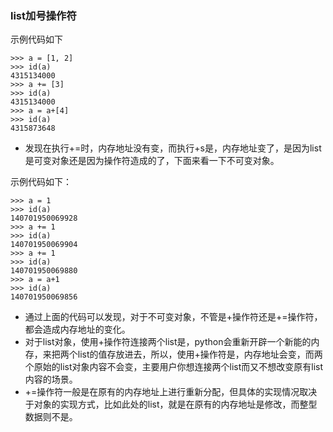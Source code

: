 ### list加号操作符
示例代码如下

	>>> a = [1, 2]
	>>> id(a)
	4315134000
	>>> a += [3]
	>>> id(a)
	4315134000
	>>> a = a+[4]
	>>> id(a)
	4315873648
	
* 发现在执行+=时，内存地址没有变，而执行+s是，内存地址变了，是因为list是可变对象还是因为操作符造成的了，下面来看一下不可变对象。

示例代码如下：

	>>> a = 1
	>>> id(a)
	140701950069928
	>>> a += 1
	>>> id(a)
	140701950069904
	>>> a += 1
	>>> id(a)
	140701950069880
	>>> a = a+1
	>>> id(a)
	140701950069856
	
* 通过上面的代码可以发现，对于不可变对象，不管是+操作符还是+=操作符，都会造成内存地址的变化。
* 对于list对象，使用+操作符连接两个list是，python会重新开辟一个新能的内存，来把两个list的值存放进去，所以，使用+操作符是，内存地址会变，而两个原始的list对象内容不会变，主要用户你想连接两个list而又不想改变原有list内容的场景。
* +=操作符一般是在原有的内存地址上进行重新分配，但具体的实现情况取决于对象的实现方式，比如此处的list，就是在原有的内存地址是修改，而整型数据则不是。
